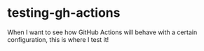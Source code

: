 # testing-gh-actions

When I want to see how GitHub Actions will behave with a certain configuration, this is where I test it!

<!-- more blah -->
<!-- test -->
<!-- another test -->
